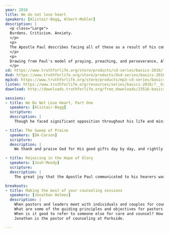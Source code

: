 ```yaml
---
year: 2016
title: We do not lose heart
speakers: [Alistair-Begg, Albert-Mohler]
description: |
  <p class="Large">
  Burdens. Criticism. Anxiety.
  </p>
  <p>
  The Apostle Paul describes facing all of these as a result of his commitment to proclaiming the Gospel. Yet, through it all, he was able to testify that he did not lose heart and likewise commends those who "have the same spirit of faith" to do the same by looking to things that are unseen and eternal (2 Cor. 4).
  </p>
  <p>
  Drawing from Paul's model of praying, preaching, and perseverance, Alistair Begg, along with guests Josh Moody, Senior Pastor at College Church in Wheaton, Illinois, D.A. Carson from Trinity Evangelical Divinity School in Deerfield, Illinois, and Jonathan Holmes from Parkside Church, look to Paul's example of ministry as a model for encouragement during the 2016 Basics Conference.
  </p>
cd: https://www.truthforlife.org/store/products/cd-series/basics-2016/?__hstc=219497862.11b4b0cd2ea6618ab383a39d813b76a5.1521217069338.1521217069338.1521217069338.1&__hssc=219497862.2.1521217069340&__hsfp=1790735454
dvd: https://www.truthforlife.org/store/products/dvd-series/basics-2016-1/?__hstc=219497862.11b4b0cd2ea6618ab383a39d813b76a5.1521217069338.1521217069338.1521217069338.1&__hssc=219497862.2.1521217069340&__hsfp=1790735454
mp3cd: https://www.truthforlife.org/store/products/mp3-cd-series/basics-2016-2/?__hstc=219497862.11b4b0cd2ea6618ab383a39d813b76a5.1521217069338.1521217069338.1521217069338.1&__hssc=219497862.2.1521217069340&__hsfp=1790735454
listen: https://www.truthforlife.org/resources/series/basics-2016/?__hstc=219497862.11b4b0cd2ea6618ab383a39d813b76a5.1521217069338.1521217069338.1521217069338.1&__hssc=219497862.2.1521217069340&__hsfp=1790735454
download: http://downloads.truthforlife.org/free_downloads/23516-basics2016.zip?__hstc=219497862.11b4b0cd2ea6618ab383a39d813b76a5.1521217069338.1521217069338.1521217069338.1&__hssc=219497862.2.1521217069340&__hsfp=1790735454

sessions:
- title: We Do Not Lose Heart, Part One
  speakers: [Alistair-Begg]
  scripture: 
  description: | 
    Though he faced significant opposition throughout his life and ministry, the Apostle Paul was compelled to keep on preaching, working to spread the Gospel even in the most difficult circumstances. Alistair Begg uses Paul's example to encourage today's pastors to rely on God's strength when they feel weak, to seek His grace when disappointments arise, and to take heart in challenges, knowing that God's power is best displayed as He preserves His own in times of trouble.

- title: The Sweep of Praise
  speakers: [DA-Carson]
  scripture: 
  description: | 
    We thank and praise God for His good gifts day by day, and rightly so; but biblical figures also focused their praise on God Himself: His deeds and His character. D.A. Carson leads us through Paul’s great passage on praise in Ephesians 1, drawing our attention to the spiritual blessings that are ours in Christ. Because He has chosen and adopted us, redeemed and forgiven us, shown us His great plan for humanity, and claimed us as His own, our lives should be, as Paul wrote, “to the praise of His glory.”

- title: Rejoicing in the Hope of Glory
  speakers: [Josh-Moody]
  scripture: 
  description: |
    The great joy that the Apostle Paul communicated to his hearers was based not on his own abilities or success, but on the grace and power of God to redeem, justify, and glorify His own. Since Paul’s access to God was fixed forever, he preached and lived with confidence and brave courage. In this session, Josh Moody encourages pastors to act on their belief in the believer’s sure standing in the realm of grace, allowing this great truth to transform their lives and their preaching.

breakouts:
- title: Making the most of your counseling sessions
  speakers: [Jonathan Holmes]
  description: |
    When pastors and leaders meet with individuals and couples for counseling, it can often seem overwhelming.
    What are some of the guiding principles and objectives for pastors and elders as they meet with those under their care?
    When is it good to refer to someone else for care and counsel? How can pastors practically equip their members for counseling ministry?
    Jonathan is the pastor of counseling at Parkside.

---
```

